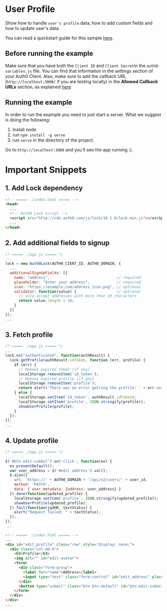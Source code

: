 # User Profile

Show how to handle `user's profile` data, how to add custom fields and how to update user's data.

You can read a quickstart guide for this sample [here](https://auth0.com/docs/quickstart/spa/jquery/04-user-profile).

## Before running the example

Make sure that you have both the `Client ID` and `Client Secret`in the `auth0-variables.js` file. You can find that information in the settings section of your Auth0 Client. Also, make sure to add the callback URL (`http://localhost:3000/` if you are testing locally) in the **Allowed Callback URLs** section, as explained [here](https://auth0.com/docs/quickstart/spa/jquery/01-login#before-starting)

## Running the example

In order to run the example you need to just start a server. What we suggest is doing the following:

1. Install node
2. run `npm install -g serve`
3. run `serve` in the directory of the project.

Go to `http://localhost:3000` and you'll see the app running :).

# Important Snippets

## 1. Add Lock dependency

```html
<!-- ===== ./index.html ===== -->
<head>
  ...
  <!-- Auth0 Lock script -->
  <script src="http://cdn.auth0.com/js/lock/10.1.0/lock.min.js"></script>
  ...
</head>
```

## 2. Add additional fields to signup

```javascript
/* ===== ./app.js ===== */
...
lock = new Auth0Lock(AUTH0_CIENT_ID, AUTH0_DOMAIN, {
  ...
  additionalSignUpFields: [{
    name: "address",                              // required
    placeholder: "Enter your address",            // required
    icon: "https://example.com/address_icon.png", // optional
    validator: function(value) {                  // optional
      // only accept addresses with more than 10 characters
      return value.length > 10;
    }
  }]
});
...
```

## 3. Fetch profile

```javascript
/* ===== ./app.js ===== */
...
lock.on("authenticated", function(authResult) {
  lock.getProfile(authResult.idToken, function (err, profile) {
    if (err) {
      // Remove expired token (if any)
      localStorage.removeItem('id_token');
      // Remove expired profile (if any)
      localStorage.removeItem('profile');
      return alert('There was an error getting the profile: ' + err.message);
    } else {
      localStorage.setItem('id_token', authResult.idToken);
      localStorage.setItem('profile', JSON.stringify(profile));
      showUserProfile(profile);
    }
  });
});
...
```

## 4. Update profile

```javascript
/* ===== ./app.js ===== */
...
$('#btn-edit-submit').on('click', function(ev) {
  ev.preventDefault();
  var user_address = $('#edit_address').val();
  $.ajax({
    url: 'https://' + AUTH0_DOMAIN + '/api/v2/users/' + user_id,
    method: 'PATCH',
    data: { user_metadata: {address: user_address} }
  }).done(function(updated_profile) {
    localStorage.setItem('profile', JSON.stringify(updated_profile));
    showUserProfile(updated_profile);
  }).fail(function(jqXHR, textStatus) {
    alert("Request failed: " + textStatus);
  });
});
...
```

```html
<!-- ===== ./index.html ===== -->
...
<div id="edit_profile" class="row" style="display: none;">
  <div class="col-md-6">
    <h3>Profile</h3>
    <img alt="" id="edit-avatar">
    <form>
      <div class="form-group">
        <label for="name">Address</label>
        <input type="text" class="form-control" id="edit_address" placeholder="Enter address">
      </div>
      <button type="submit" class="btn btn-default" id="btn-edit-submit">Submit</button>
    </form>
  </div>
</div>
...
```
